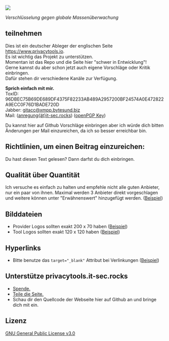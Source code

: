 [![](https://privacytools.it-sec.rocks/img/layout/logo.png)](https://privacytools.it-sec.rocks)

_Verschlüsselung gegen globale Massenüberwachung_

## teilnehmen

Dies ist ein deutscher Ableger der englischen Seite https://www.privacytools.io.            
Es ist wichtig das Projekt zu unterstützen.         
Momentan ist das Repo und die Seite hier "schwer in Entwicklung"!              
Gerne kannst du aber schon jetzt auch eigene Vorschläge oder Kritik einbringen.             
Dafür stehen dir verschiedene Kanäle zur Verfügung.

**Sprich einfach mit mir.**               
ToxID: 96DBEC75B69DE689DF4375F82233AB489A2957200BF24574A0E472822A9ECC0F76D1BADE720D                 
Jabber: gitacc@xmpp.bytesund.biz                 
Mail: ([anregung{ät}it-sec.rocks](mailto:anregung@it-sec.rocks)) ([openPGP Key](https://pgp.mit.edu/pks/lookup?op=get&search=0xBE3A1E5BD80BFE23))

Du kannst hier auf Github Vorschläge einbringen aber ich würde dich bitten Änderungen per Mail einzureichen,          da ich so besser erreichbar bin.


## Richtlinien, um einen Beitrag einzureichen:
Du hast diesen Text gelesen? Dann darfst du dich einbringen.

## Qualität über Quantität

Ich versuche es einfach zu halten und empfehle nicht alle guten Anbieter, nur ein paar von ihnen. 
Maximal werden 3 Anbieter direkt vorgeschlagen und weitere können unter "Erwähnenswert" hinzugefügt werden. ([Beispiel](https://privacytools.it-sec.rocks/#im)) 

## Bilddateien

- Provider Logos sollten exakt 200 x 70 haben ([Beispiel](https://privacytools.it-sec.rocks/img/provider/AirVPN.gif))
- Tool Logos sollten exakt 120 x 120 haben ([Beispiel](https://privacytools.it-sec.rocks/img/tools/ChatSecure.png))

## Hyperlinks

- Bitte benutze das `target="_blank"` Attribut bei Verlinkungen ([Beispiel](https://github.com/Anon215/privacytools.it-sec.rocks/blob/master/index.html#L149))

## Unterstütze privacytools.it-sec.rocks

- [Spende.](https://privacytools.it-sec.rocks/donate.html)
- [Teile die Seite.](https://privacytools.it-sec.rocks/#participate)
- Schau dir den Quellcode der Webseite hier auf Github an und bringe dich mit ein.

## Lizenz
[GNU General Public License v3.0](https://github.com/Anon215/privacytools.it-sec.rocks/blob/master/LICENSE.txt)
